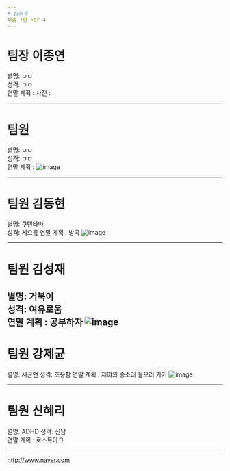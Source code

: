 ```yaml
---
# 팀소개
서울 7반 For 4 
---
```

# 팀장 이종연
별명: ㅁㅁ  
성격: ㅁㅁ  
연말 계획 :
사진 :


---
# 팀원
별명: ㅁㅁ  
성격: ㅁㅁ  
연말 계획 :
![image](https://user-images.githubusercontent.com/35564566/50471005-38bc9a80-09f6-11e9-8845-63bb2543f139.png)

---
# 팀원 김동현
별명: 쿠텐타마  
성격: 게으름
연말 계획 : 방콕
![image](https://user-images.githubusercontent.com/35564566/50471165-c7311c00-09f6-11e9-9a54-4d04bba77de5.png)

---
# 팀원 김성재
별명: 거북이  
성격: 여유로움  
연말 계획 : 공부하자
![image](https://user-images.githubusercontent.com/35564566/50471241-12e3c580-09f7-11e9-8377-98006c9fbf3a.png)
---
# 팀원 강제균
별명: 세균맨
성격: 조용함
연말 계획 : 제야의 종소리 들으러 가기
![image](https://user-images.githubusercontent.com/35564566/50471274-3a3a9280-09f7-11e9-9218-e192ba25b2e9.png)

---
# 팀원 신혜리
별명: ADHD
성격: 신남  
연말 계획 : 로스트아크

---
http://www.naver.com
